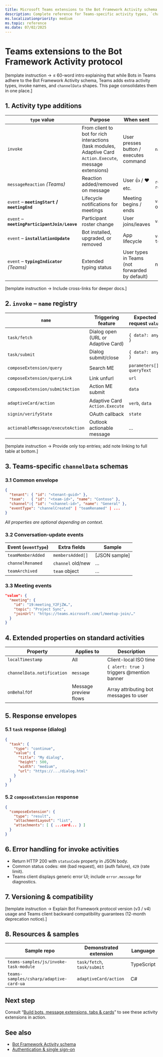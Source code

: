 ```yaml
---
title: Microsoft Teams extensions to the Bot Framework Activity schema  
description: Complete reference for Teams-specific activity types, `channelData` payloads, and event properties that extend the core Bot Framework Activity protocol.  
ms.localizationpriority: medium  
ms.topic: reference  
ms.date: 07/02/2025  
---
```

# Teams extensions to the Bot Framework Activity protocol  

[template instruction → ≤ 60-word intro explaining that while Bots in Teams adhere to the Bot Framework Activity schema, Teams adds extra activity types, invoke names, and `channelData` shapes. This page consolidates them in one place.]

## 1. Activity type additions  

| `type` value | Purpose | When sent | Key properties |  
|--------------|---------|-----------|----------------|  
| `invoke` | From client to bot for rich interactions (task modules, Adaptive Card `Action.Execute`, message extensions) | User presses button / executes command | `name`, `value` (object) |  
| `messageReaction` *(Teams)* | Reaction added/removed on message | User 👍 / ❤️ etc. | `reactionsAdded[]`, `reactionsRemoved[]` |  
| `event` – **`meetingStart` / `meetingEnd`** | Lifecycle notifications for meetings | Meeting begins / ends | `value.meeting` object |  
| `event` – **`meetingParticipantJoin/Leave`** | Participant roster change | User joins/leaves | `value.participant` |  
| `event` – **`installationUpdate`** | Bot installed, upgraded, or removed | App lifecycle | `value.action`, `teamsInfo` |  
| `event` – **`typingIndicator`** *(Teams)* | Extended typing status | User types in Teams (not forwarded by default) | n/a |

[template instruction → Include cross-links for deeper docs.]

## 2. `invoke` – `name` registry  

| `name` | Triggering feature | Expected request `value` | Response contract |  
|--------|-------------------|--------------------------|-------------------|  
| `task/fetch` | Dialog open (URL or Adaptive Card) | `{ data?: any }` | `task` envelope |  
| `task/submit` | Dialog submit/close | `{ data?: any }` | `task` or `message` |  
| `composeExtension/query` | Search ME | `parameters[], queryText` | `composeExtension` result set |  
| `composeExtension/queryLink` | Link unfurl | `url` | Same as above |  
| `composeExtension/submitAction` | Action ME submit | `data` | `composeExtension` result |  
| `adaptiveCard/action` | Adaptive Card `Action.Execute` | `verb`, `data` | Adaptive Card or message |  
| `signin/verifyState` | OAuth callback | `state` | 200/401 |  
| `actionableMessage/executeAction` | Outlook actionable message |…|…|  

[template instruction → Provide only top entries; add note linking to full table at bottom.]

## 3. Teams-specific `channelData` schemas  

### 3.1 Common envelope  

```json
{
  "tenant": { "id": "<tenant-guid>" },
  "team":   { "id": "<team-id>", "name": "Contoso" },
  "channel":{ "id": "<channel-id>", "name": "General" },
  "eventType": "channelCreated" | "teamRenamed" | ...
}
```

*All properties are optional depending on context.*

### 3.2 Conversation-update events  

| Event (`eventType`) | Extra fields | Sample |  
|---------------------|-------------|--------|  
| `teamMemberAdded` | `membersAdded[]` | [JSON sample] |  
| `channelRenamed` | `channel` old/new | … |  
| `teamArchived` | `team` object | … |

### 3.3 Meeting events  

```json
"value": {
  "meeting": {
    "id": "19:meeting_Y2FjZW…",
    "topic": "Project Sync",
    "joinUrl": "https://teams.microsoft.com/l/meetup-join/…"
  }
}
```

## 4. Extended properties on standard activities  

| Property | Applies to | Description |  
|----------|-----------|-------------|  
| `localTimestamp` | All | Client-local ISO time |  
| `channelData.notification` | `message` | `{ alert: true }` triggers @mention banner |  
| `onBehalfOf` | Message preview flows | Array attributing bot messages to user |  

## 5. Response envelopes  

### 5.1 `task` response (dialog)  

```json
{
  "task": {
    "type": "continue",
    "value": {
      "title": "My dialog",
      "height": 500,
      "width": "medium",
      "url": "https://.../dialog.html"
    }
  }
}
```

### 5.2 `composeExtension` response  

```json
{
  "composeExtension": {
    "type": "result",
    "attachmentLayout": "list",
    "attachments": [ { ...card... } ]
  }
}
```

## 6. Error handling for invoke activities  

- Return HTTP 200 with `statusCode` property in JSON body.  
- Common status codes: `400` (bad request), `403` (auth failure), `429` (rate limit).  
- Teams client displays generic error UI; include `error.message` for diagnostics.

## 7. Versioning & compatibility  

[template instruction → Explain Bot Framework protocol version (v3 / v4) usage and Teams client backward compatibility guarantees (12-month deprecation notice).]

## 8. Resources & samples  

| Sample repo | Demonstrated extension | Language |  
|-------------|-----------------------|----------|  
| `teams-samples/js/invoke-task-module` | `task/fetch`, `task/submit` | TypeScript |  
| `teams-samples/csharp/adaptive-card-ua` | `adaptiveCard/action` | C# |  

## Next step  

Consult “[Build bots, message extensions, tabs & cards](../build/build-bots-message-extensions-tabs-cards.md)” to see these activity extensions in action.

## See also  

- [Bot Framework Activity schema](https://aka.ms/bf-activity-schema)  
- [Authentication & single sign-on](../integrate/authentication-and-sso.md)
